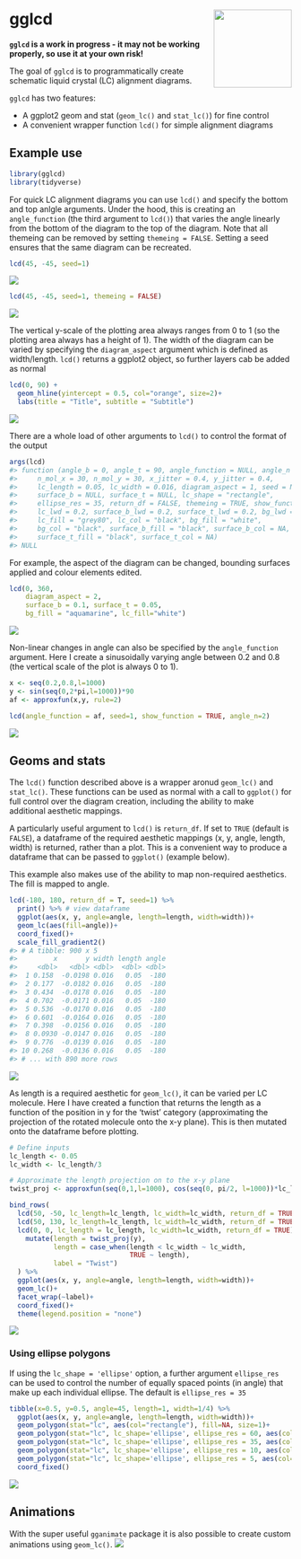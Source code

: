
<!-- README.md is generated from README.Rmd. Please edit that file -->

# gglcd <img src="data-raw/hex-logo/gglcd-hex.png" align="right" height="139"/>

**`gglcd` is a work in progress - it may not be working properly, so use
it at your own risk\!**

The goal of `gglcd` is to programmatically create schematic liquid
crystal (LC) alignment diagrams.

`gglcd` has two features:

  - A ggplot2 geom and stat (`geom_lc()` and `stat_lc()`) for fine
    control
  - A convenient wrapper function `lcd()` for simple alignment diagrams

## Example use

``` r
library(gglcd)
library(tidyverse)
```

For quick LC alignment diagrams you can use `lcd()` and specify the
bottom and top anlgle arguments. Under the hood, this is creating an
`angle_function` (the third argument to `lcd()`) that varies the angle
linearly from the bottom of the diagram to the top of the diagram. Note
that all themeing can be removed by setting `themeing = FALSE`. Setting
a seed ensures that the same diagram can be recreated.

``` r
lcd(45, -45, seed=1)
```

![](man/figures/README-unnamed-chunk-3-1.png)<!-- -->

``` r
lcd(45, -45, seed=1, themeing = FALSE)
```

![](man/figures/README-unnamed-chunk-3-2.png)<!-- -->

The vertical y-scale of the plotting area always ranges from 0 to 1 (so
the plotting area always has a height of 1). The width of the diagram
can be varied by specifying the `diagram_aspect` argument which is
defined as width/length. `lcd()` returns a ggplot2 object, so further
layers cab be added as normal

``` r
lcd(0, 90) + 
  geom_hline(yintercept = 0.5, col="orange", size=2)+
  labs(title = "Title", subtitle = "Subtitle")
```

![](man/figures/README-unnamed-chunk-4-1.png)<!-- -->

There are a whole load of other arguments to `lcd()` to control the
format of the output

``` r
args(lcd)
#> function (angle_b = 0, angle_t = 90, angle_function = NULL, angle_n = 0, 
#>     n_mol_x = 30, n_mol_y = 30, x_jitter = 0.4, y_jitter = 0.4, 
#>     lc_length = 0.05, lc_width = 0.016, diagram_aspect = 1, seed = NULL, 
#>     surface_b = NULL, surface_t = NULL, lc_shape = "rectangle", 
#>     ellipse_res = 35, return_df = FALSE, themeing = TRUE, show_function = FALSE, 
#>     lc_lwd = 0.2, surface_b_lwd = 0.2, surface_t_lwd = 0.2, bg_lwd = 0.2, 
#>     lc_fill = "grey80", lc_col = "black", bg_fill = "white", 
#>     bg_col = "black", surface_b_fill = "black", surface_b_col = NA, 
#>     surface_t_fill = "black", surface_t_col = NA) 
#> NULL
```

For example, the aspect of the diagram can be changed, bounding surfaces
applied and colour elements edited.

``` r
lcd(0, 360, 
    diagram_aspect = 2, 
    surface_b = 0.1, surface_t = 0.05, 
    bg_fill = "aquamarine", lc_fill="white")
```

![](man/figures/README-unnamed-chunk-6-1.png)<!-- -->

Non-linear changes in angle can also be specified by the
`angle_function` argument. Here I create a sinusoidally varying angle
between 0.2 and 0.8 (the vertical scale of the plot is always 0 to 1).

``` r
x <- seq(0.2,0.8,l=1000)
y <- sin(seq(0,2*pi,l=1000))*90
af <- approxfun(x,y, rule=2)

lcd(angle_function = af, seed=1, show_function = TRUE, angle_n=2)
```

![](man/figures/README-unnamed-chunk-7-1.png)<!-- -->

## Geoms and stats

The `lcd()` function described above is a wrapper aronud `geom_lc()` and
`stat_lc()`. These functions can be used as normal with a call to
`ggplot()` for full control over the diagram creation, including the
ability to make additional aesthetic mappings.

A particularly useful argument to `lcd()` is `return_df`. If set to
`TRUE` (default is `FALSE`), a dataframe of the required aesthetic
mappings (x, y, angle, length, width) is returned, rather than a plot.
This is a convenient way to produce a dataframe that can be passed to
`ggplot()` (example below).

This example also makes use of the ability to map non-required
aesthetics. The fill is mapped to angle.

``` r
lcd(-180, 180, return_df = T, seed=1) %>%
  print() %>% # view dataframe
  ggplot(aes(x, y, angle=angle, length=length, width=width))+
  geom_lc(aes(fill=angle))+
  coord_fixed()+
  scale_fill_gradient2()
#> # A tibble: 900 x 5
#>         x       y width length angle
#>     <dbl>   <dbl> <dbl>  <dbl> <dbl>
#>  1 0.158  -0.0198 0.016   0.05  -180
#>  2 0.177  -0.0182 0.016   0.05  -180
#>  3 0.434  -0.0178 0.016   0.05  -180
#>  4 0.702  -0.0171 0.016   0.05  -180
#>  5 0.536  -0.0170 0.016   0.05  -180
#>  6 0.601  -0.0164 0.016   0.05  -180
#>  7 0.398  -0.0156 0.016   0.05  -180
#>  8 0.0930 -0.0147 0.016   0.05  -180
#>  9 0.776  -0.0139 0.016   0.05  -180
#> 10 0.268  -0.0136 0.016   0.05  -180
#> # ... with 890 more rows
```

![](man/figures/README-unnamed-chunk-8-1.png)<!-- -->

As length is a required aesthetic for `geom_lc()`, it can be varied per
LC molecule. Here I have created a function that returns the length as a
function of the position in y for the ‘twist’ category (approximating
the projection of the rotated molecule onto the x-y plane). This is then
mutated onto the dataframe before plotting.

``` r
# Define inputs
lc_length <- 0.05
lc_width <- lc_length/3

# Approximate the length projection on to the x-y plane
twist_proj <- approxfun(seq(0,1,l=1000), cos(seq(0, pi/2, l=1000))*lc_length)

bind_rows(
  lcd(50, -50, lc_length=lc_length, lc_width=lc_width, return_df = TRUE) %>% mutate(label = "Splay"),
  lcd(50, 130, lc_length=lc_length, lc_width=lc_width, return_df = TRUE) %>% mutate(label = "Bend"),
  lcd(0, 0, lc_length = lc_length, lc_width=lc_width, return_df = TRUE) %>% 
    mutate(length = twist_proj(y),
           length = case_when(length < lc_width ~ lc_width,
                              TRUE ~ length),
           label = "Twist")
  ) %>% 
  ggplot(aes(x, y, angle=angle, length=length, width=width))+
  geom_lc()+
  facet_wrap(~label)+
  coord_fixed()+
  theme(legend.position = "none")
```

![](man/figures/README-unnamed-chunk-9-1.png)<!-- -->

### Using ellipse polygons

If using the `lc_shape = 'ellipse'` option, a further argument
`ellipse_res` can be used to control the number of equally spaced points
(in angle) that make up each individual ellipse. The default is
`ellipse_res = 35`

``` r
tibble(x=0.5, y=0.5, angle=45, length=1, width=1/4) %>% 
  ggplot(aes(x, y, angle=angle, length=length, width=width))+
  geom_polygon(stat="lc", aes(col="rectangle"), fill=NA, size=1)+
  geom_polygon(stat="lc", lc_shape='ellipse', ellipse_res = 60, aes(col="ellipse_res = 60"), fill=NA, size=1)+
  geom_polygon(stat="lc", lc_shape='ellipse', ellipse_res = 35, aes(col="ellipse_res = 35"), fill=NA, size=1)+
  geom_polygon(stat="lc", lc_shape='ellipse', ellipse_res = 10, aes(col="ellipse_res = 10"), fill=NA, size=1)+
  geom_polygon(stat="lc", lc_shape='ellipse', ellipse_res = 5, aes(col="ellipse_res = 05"), fill=NA, size=1)+
  coord_fixed()
```

![](man/figures/README-unnamed-chunk-10-1.png)<!-- -->

## Animations

With the super useful `gganimate` package it is also possible to create
custom animations using `geom_lc()`.
![](man/figures/README-unnamed-chunk-11-1.gif)<!-- -->
